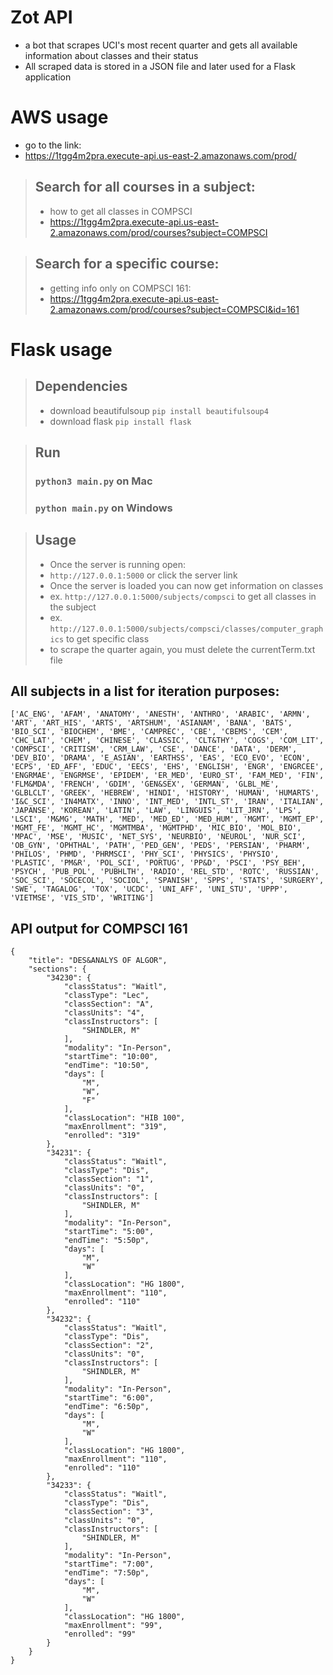 # Zot API
- a bot that scrapes UCI's most recent quarter and gets all available information about classes and their status
- All scraped data is stored in a JSON file and later used for a Flask application

# AWS usage
- go to the link:
- https://1tgg4m2pra.execute-api.us-east-2.amazonaws.com/prod/

> ## Search for all courses in a subject:
> - how to get all classes in COMPSCI
> - https://1tgg4m2pra.execute-api.us-east-2.amazonaws.com/prod/courses?subject=COMPSCI

> ## Search for a specific course:
> - getting info only on COMPSCI 161:
> - https://1tgg4m2pra.execute-api.us-east-2.amazonaws.com/prod/courses?subject=COMPSCI&id=161

# Flask usage
> ## Dependencies
> - download beautifulsoup ```pip install beautifulsoup4```
> - download flask ```pip install flask```

> ## Run
> ### ```python3 main.py``` on Mac
> ### ```python main.py``` on Windows

> ## Usage
> - Once the server is running open:
> - ```http://127.0.0.1:5000``` or click the server link
> - Once the server is loaded you can now get information on classes
> - ex. ```http://127.0.0.1:5000/subjects/compsci``` to get all classes in the subject
> - ex. ```http://127.0.0.1:5000/subjects/compsci/classes/computer_graphics``` to get specific class
> - to scrape the quarter again, you must delete the currentTerm.txt file

## All subjects in a list for iteration purposes:
```['AC_ENG', 'AFAM', 'ANATOMY', 'ANESTH', 'ANTHRO', 'ARABIC', 'ARMN', 'ART', 'ART_HIS', 'ARTS', 'ARTSHUM', 'ASIANAM', 'BANA', 'BATS', 'BIO_SCI', 'BIOCHEM', 'BME', 'CAMPREC', 'CBE', 'CBEMS', 'CEM', 'CHC_LAT', 'CHEM', 'CHINESE', 'CLASSIC', 'CLT&THY', 'COGS', 'COM_LIT', 'COMPSCI', 'CRITISM', 'CRM_LAW', 'CSE', 'DANCE', 'DATA', 'DERM', 'DEV_BIO', 'DRAMA', 'E_ASIAN', 'EARTHSS', 'EAS', 'ECO_EVO', 'ECON', 'ECPS', 'ED_AFF', 'EDUC', 'EECS', 'EHS', 'ENGLISH', 'ENGR', 'ENGRCEE', 'ENGRMAE', 'ENGRMSE', 'EPIDEM', 'ER_MED', 'EURO_ST', 'FAM_MED', 'FIN', 'FLM&MDA', 'FRENCH', 'GDIM', 'GEN&SEX', 'GERMAN', 'GLBL_ME', 'GLBLCLT', 'GREEK', 'HEBREW', 'HINDI', 'HISTORY', 'HUMAN', 'HUMARTS', 'I&C_SCI', 'IN4MATX', 'INNO', 'INT_MED', 'INTL_ST', 'IRAN', 'ITALIAN', 'JAPANSE', 'KOREAN', 'LATIN', 'LAW', 'LINGUIS', 'LIT_JRN', 'LPS', 'LSCI', 'M&MG', 'MATH', 'MED', 'MED_ED', 'MED_HUM', 'MGMT', 'MGMT_EP', 'MGMT_FE', 'MGMT_HC', 'MGMTMBA', 'MGMTPHD', 'MIC_BIO', 'MOL_BIO', 'MPAC', 'MSE', 'MUSIC', 'NET_SYS', 'NEURBIO', 'NEUROL', 'NUR_SCI', 'OB_GYN', 'OPHTHAL', 'PATH', 'PED_GEN', 'PEDS', 'PERSIAN', 'PHARM', 'PHILOS', 'PHMD', 'PHRMSCI', 'PHY_SCI', 'PHYSICS', 'PHYSIO', 'PLASTIC', 'PM&R', 'POL_SCI', 'PORTUG', 'PP&D', 'PSCI', 'PSY_BEH', 'PSYCH', 'PUB_POL', 'PUBHLTH', 'RADIO', 'REL_STD', 'ROTC', 'RUSSIAN', 'SOC_SCI', 'SOCECOL', 'SOCIOL', 'SPANISH', 'SPPS', 'STATS', 'SURGERY', 'SWE', 'TAGALOG', 'TOX', 'UCDC', 'UNI_AFF', 'UNI_STU', 'UPPP', 'VIETMSE', 'VIS_STD', 'WRITING']```

## API output for COMPSCI 161

```
{
    "title": "DES&ANALYS OF ALGOR",
    "sections": {
        "34230": {
            "classStatus": "Waitl",
            "classType": "Lec",
            "classSection": "A",
            "classUnits": "4",
            "classInstructors": [
                "SHINDLER, M"
            ],
            "modality": "In-Person",
            "startTime": "10:00",
            "endTime": "10:50",
            "days": [
                "M",
                "W",
                "F"
            ],
            "classLocation": "HIB 100",
            "maxEnrollment": "319",
            "enrolled": "319"
        },
        "34231": {
            "classStatus": "Waitl",
            "classType": "Dis",
            "classSection": "1",
            "classUnits": "0",
            "classInstructors": [
                "SHINDLER, M"
            ],
            "modality": "In-Person",
            "startTime": "5:00",
            "endTime": "5:50p",
            "days": [
                "M",
                "W"
            ],
            "classLocation": "HG 1800",
            "maxEnrollment": "110",
            "enrolled": "110"
        },
        "34232": {
            "classStatus": "Waitl",
            "classType": "Dis",
            "classSection": "2",
            "classUnits": "0",
            "classInstructors": [
                "SHINDLER, M"
            ],
            "modality": "In-Person",
            "startTime": "6:00",
            "endTime": "6:50p",
            "days": [
                "M",
                "W"
            ],
            "classLocation": "HG 1800",
            "maxEnrollment": "110",
            "enrolled": "110"
        },
        "34233": {
            "classStatus": "Waitl",
            "classType": "Dis",
            "classSection": "3",
            "classUnits": "0",
            "classInstructors": [
                "SHINDLER, M"
            ],
            "modality": "In-Person",
            "startTime": "7:00",
            "endTime": "7:50p",
            "days": [
                "M",
                "W"
            ],
            "classLocation": "HG 1800",
            "maxEnrollment": "99",
            "enrolled": "99"
        }
    }
}
  ```

